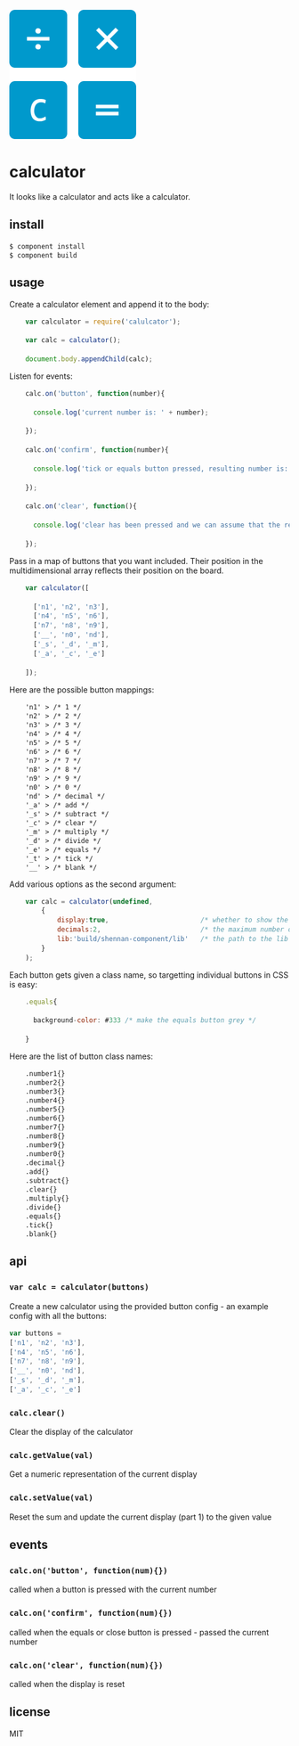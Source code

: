 ![logo](calculator.png?raw=true)

# calculator

It looks like a calculator and acts like a calculator.

## install

    $ component install
    $ component build

## usage

Create a calculator element and append it to the body:

```js
    var calculator = require('calulcator');

    var calc = calculator();

    document.body.appendChild(calc);
```

Listen for events:

```js
    calc.on('button', function(number){

      console.log('current number is: ' + number);

    });

    calc.on('confirm', function(number){

      console.log('tick or equals button pressed, resulting number is: ' + number);

    });

    calc.on('clear', function(){

      console.log('clear has been pressed and we can assume that the resulting number is 0');

    });
```

Pass in a map of buttons that you want included. Their position in the multidimensional array reflects their position on the board.

```js
    var calculator([

      ['n1', 'n2', 'n3'],
      ['n4', 'n5', 'n6'],
      ['n7', 'n8', 'n9'],
      ['__', 'n0', 'nd'],
      ['_s', '_d', '_m'],
      ['_a', '_c', '_e']

    ]);
```

Here are the possible button mappings:

```
    'n1' > /* 1 */
    'n2' > /* 2 */
    'n3' > /* 3 */
    'n4' > /* 4 */
    'n5' > /* 5 */
    'n6' > /* 6 */
    'n7' > /* 7 */
    'n8' > /* 8 */
    'n9' > /* 9 */
    'n0' > /* 0 */
    'nd' > /* decimal */
    '_a' > /* add */
    '_s' > /* subtract */
    '_c' > /* clear */
    '_m' > /* multiply */
    '_d' > /* divide */
    '_e' > /* equals */
    '_t' > /* tick */
    '__' > /* blank */
```

Add various options as the second argument:

```js
    var calc = calculator(undefined,
        {
            display:true,                       /* whether to show the calculator display or not */
            decimals:2,                         /* the maximum number of decimal places to show */
            lib:'build/shennan-component/lib'   /* the path to the lib folder for the required assets */
        }
    );
```

Each button gets given a class name, so targetting individual buttons in CSS is easy:

```js
    .equals{

      background-color: #333 /* make the equals button grey */

    }
```

Here are the list of button class names:

```
    .number1{}
    .number2{}
    .number3{}
    .number4{}
    .number5{}
    .number6{}
    .number7{}
    .number8{}
    .number9{}
    .number0{}
    .decimal{}
    .add{}
    .subtract{}
    .clear{}
    .multiply{}
    .divide{}
    .equals{}
    .tick{}
    .blank{}
```

## api

### `var calc = calculator(buttons)`

Create a new calculator using the provided button config - an example config with all the buttons:

```js
var buttons = 
['n1', 'n2', 'n3'],
['n4', 'n5', 'n6'],
['n7', 'n8', 'n9'],
['__', 'n0', 'nd'],
['_s', '_d', '_m'],
['_a', '_c', '_e']
```

### `calc.clear()`

Clear the display of the calculator

### `calc.getValue(val)`

Get a numeric representation of the current display

### `calc.setValue(val)`

Reset the sum and update the current display (part 1) to the given value

## events

### `calc.on('button', function(num){})`

called when a button is pressed with the current number

### `calc.on('confirm', function(num){})`

called when the equals or close button is pressed - passed the current number

### `calc.on('clear', function(num){})`

called when the display is reset

## license

MIT